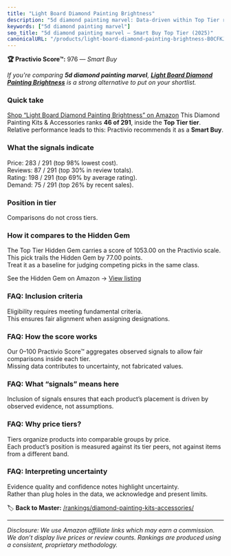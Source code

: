 ```yaml
---
title: "Light Board Diamond Painting Brightness"
description: "5d diamond painting marvel: Data-driven within Top Tier ranking using the Practivio Score™. Positioned by quality, value, demand, findability, momentum."
keywords: ["5d diamond painting marvel"]
seo_title: "5d diamond painting marvel — Smart Buy Top Tier (2025)"
canonicalURL: "/products/light-board-diamond-painting-brightness-B0CFKJBR72/"
---
```


**🏆 Practivio Score™:** 976 — _Smart Buy_


*If you're comparing **5d diamond painting marvel**, **[Light Board Diamond Painting Brightness](https://www.amazon.com/dp/B0CFKJBR72?tag=practivio-20)** is a strong alternative to put on your shortlist.*
### Quick take
[Shop “Light Board Diamond Painting Brightness” on Amazon](https://www.amazon.com/dp/B0CFKJBR72?tag=practivio-20)
This Diamond Painting Kits & Accessories ranks **46 of 291**, inside the **Top Tier tier**.  
Relative performance leads to this: Practivio recommends it as a **Smart Buy**.

### What the signals indicate
Price: 283 / 291 (top 98% lowest cost).  
Reviews: 87 / 291 (top 30% in review totals).  
Rating: 198 / 291 (top 69% by average rating).  
Demand: 75 / 291 (top 26% by recent sales).

### Position in tier
Comparisons do not cross tiers.

### How it compares to the Hidden Gem
The Top Tier Hidden Gem carries a score of 1053.00 on the Practivio scale.  
This pick trails the Hidden Gem by 77.00 points.  
Treat it as a baseline for judging competing picks in the same class.  

See the Hidden Gem on Amazon → [View listing](https://www.amazon.com/dp/B088K3FQ7W?tag=practivio-20)

### FAQ: Inclusion criteria
Eligibility requires meeting fundamental criteria.  
This ensures fair alignment when assigning designations.

### FAQ: How the score works
Our 0–100 Practivio Score™ aggregates observed signals to allow fair comparisons inside each tier.  
Missing data contributes to uncertainty, not fabricated values.

### FAQ: What “signals” means here
Inclusion of signals ensures that each product’s placement is driven by observed evidence, not assumptions.

### FAQ: Why price tiers?
Tiers organize products into comparable groups by price.  
Each product’s position is measured against its tier peers, not against items from a different band.

### FAQ: Interpreting uncertainty
Evidence quality and confidence notes highlight uncertainty.  
Rather than plug holes in the data, we acknowledge and present limits.


🏷️ **Back to Master:** [/rankings/diamond-painting-kits-accessories/](/rankings/diamond-painting-kits-accessories/)

---
_Disclosure: We use Amazon affiliate links which may earn a commission. We don’t display live prices or review counts. Rankings are produced using a consistent, proprietary methodology._
